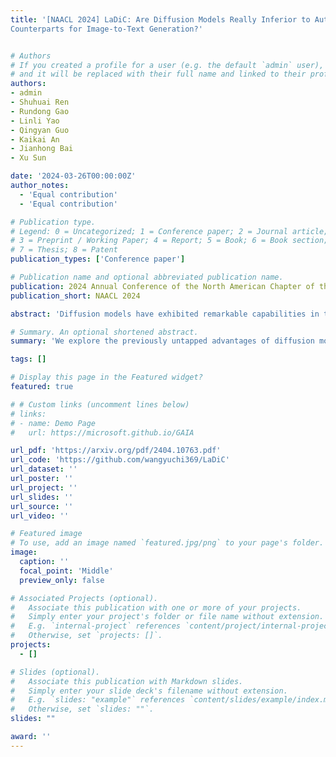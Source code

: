 ```yaml
---
title: '[NAACL 2024] LaDiC: Are Diffusion Models Really Inferior to Autoregressive
Counterparts for Image-to-Text Generation?'


# Authors
# If you created a profile for a user (e.g. the default `admin` user), write the username (folder name) here
# and it will be replaced with their full name and linked to their profile.
authors:
- admin
- Shuhuai Ren
- Rundong Gao
- Linli Yao
- Qingyan Guo
- Kaikai An
- Jianhong Bai
- Xu Sun

date: '2024-03-26T00:00:00Z'
author_notes:
  - 'Equal contribution'
  - 'Equal contribution'

# Publication type.
# Legend: 0 = Uncategorized; 1 = Conference paper; 2 = Journal article;
# 3 = Preprint / Working Paper; 4 = Report; 5 = Book; 6 = Book section;
# 7 = Thesis; 8 = Patent
publication_types: ['Conference paper']

# Publication name and optional abbreviated publication name.
publication: 2024 Annual Conference of the North American Chapter of the Association for Computational Linguistics
publication_short: NAACL 2024

abstract: 'Diffusion models have exhibited remarkable capabilities in text-to-image generation. However, their performance in image-to-text generation, specifically image captioning, has lagged behind Auto-Regressive (AR) models, casting doubt on their applicability for such tasks. In this work, we revisit diffusion models, highlighting their capacity for holistic context modeling and parallel decoding. With these benefits, diffusion models can alleviate the inherent limitations of AR methods, including their slow inference speed, error propagation, and unidirectional constraints. Furthermore, we identify the prior underperformance of diffusion models stemming from the absence of an effective latent space for image-text alignment, and the discrepancy between continuous diffusion processes and discrete textual data. In response, we introduce a novel architecture, LaDiC, which utilizes a split BERT to create a dedicated latent space for captions and integrates a regularization module to manage varying text lengths. Our framework also includes a diffuser for semantic image-to-text conversion and a Back\&Refine technique to enhance token interactivity during inference. LaDiC achieves state-of-the-art performance for diffusion-based methods on the MS COCO dataset with 38.2 BLEU@4 and 126.2 CIDEr, demonstrating exceptional performance without pre-training or ancillary modules. This indicates strong competitiveness with AR models, revealing the previously untapped potential of diffusion models in image-to-text generation.'

# Summary. An optional shortened abstract.
summary: 'We explore the previously untapped advantages of diffusion models over autoregressive (AR) methods in image-to-text generation. Through meticulous design of a latent-based diffusion model tailored for captioning, we achieve comparable performance with some strong AR baselines.'

tags: []

# Display this page in the Featured widget?
featured: true

# # Custom links (uncomment lines below)
# links:
# - name: Demo Page
#   url: https://microsoft.github.io/GAIA

url_pdf: 'https://arxiv.org/pdf/2404.10763.pdf'
url_code: 'https://github.com/wangyuchi369/LaDiC'
url_dataset: ''
url_poster: ''
url_project: ''
url_slides: ''
url_source: ''
url_video: ''

# Featured image
# To use, add an image named `featured.jpg/png` to your page's folder.
image:
  caption: ''
  focal_point: 'Middle'
  preview_only: false

# Associated Projects (optional).
#   Associate this publication with one or more of your projects.
#   Simply enter your project's folder or file name without extension.
#   E.g. `internal-project` references `content/project/internal-project/index.md`.
#   Otherwise, set `projects: []`.
projects:
  - []

# Slides (optional).
#   Associate this publication with Markdown slides.
#   Simply enter your slide deck's filename without extension.
#   E.g. `slides: "example"` references `content/slides/example/index.md`.
#   Otherwise, set `slides: ""`.
slides: ""

award: ''
---
```


